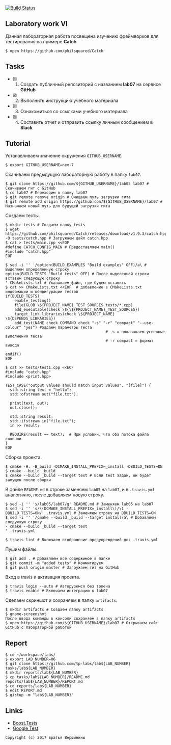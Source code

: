 [![Build Status](https://travis-ci.org/nex-7/lab07.svg?branch=master)](https://travis-ci.org/nex-7/lab07)

## Laboratory work VI

Данная лабораторная работа посвещена изучению фреймворков для тестирования на примере **Catch**

```ShellSession
$ open https://github.com/philsquared/Catch
```

## Tasks

- [X] 1. Создать публичный репозиторий с названием **lab07** на сервисе **GitHub**
- [X] 2. Выполнить инструкцию учебного материала
- [X] 3. Ознакомиться со ссылками учебного материала
- [X] 4. Составить отчет и отправить ссылку личным сообщением в **Slack**

## Tutorial

Устанавливаем значение окружения `GITHUB_USERNAME`.
```ShellSession
$ export GITHUB_USERNAME=nex-7
```

Скачиваем предыдущую лабораторную работу в папку `lab07`.
```ShellSession
$ git clone https://github.com/${GITHUB_USERNAME}/lab05 lab07 # Скачиваем гит с GitHub
$ cd lab07 # Переходим в папку lab07
$ git remote remove origin # Очищаем путь загрузки гита
$ git remote add origin https://github.com/${GITHUB_USERNAME}/lab07 # Назначаем новый путь для будущей загрузки гита
```

Создаем тесты.
```ShellSession
$ mkdir tests # Создаем папку tests
$ wget https://github.com/philsquared/Catch/releases/download/v1.9.3/catch.hpp -O tests/catch.hpp # Загружаем файл catch.hpp
$ cat > tests/main.cpp <<EOF
#define CATCH_CONFIG_MAIN # Предоставляем main()
#include "catch.hpp"
EOF
```

```ShellSession
$ sed -i '' '/option(BUILD_EXAMPLES "Build examples" OFF)/a\ # Выделяем определенную строку
option(BUILD_TESTS "Build tests" OFF) # После выделенной строки вставим следующую строку
' CMakeLists.txt # Указываем файл, где будем вставить
$ cat >> CMakeLists.txt <<EOF  # добавление в CMakeLists.txt информации и конфигурации тестов
if(BUILD_TESTS)
	enable_testing()
	file(GLOB \${PROJECT_NAME}_TEST_SOURCES tests/*.cpp)
	add_executable(check \${\${PROJECT_NAME}_TEST_SOURCES})
	target_link_libraries(check \${PROJECT_NAME} \${DEPENDS_LIBRARIES})
	add_test(NAME check COMMAND check "-s" "-r" "compact" "--use-colour" "yes")	#задаем параметры теста 
											# -s = показываем успешные выполнения теста
											# -r compact = формат вывода
											
endif()
EOF
```

```ShellSession
$ cat >> tests/test1.cpp <<EOF
#include "catch.hpp"
#include <print.hpp>

TEST_CASE("output values should match input values", "[file]") {
  std::string text = "hello";
  std::ofstream out("file.txt");
  
  print(text, out);
  out.close();
  
  std::string result;
  std::ifstream in("file.txt");
  in >> result;
  
  REQUIRE(result == text);  # При условии, что оба потока файла совпали
}
EOF
```

Сборка проекта.
```ShellSession
$ cmake -H. -B_build -DCMAKE_INSTALL_PREFIX=_install -DBUILD_TESTS=ON
$ cmake --build _build
$ cmake --build _build --target test # Если test задан, он будет запущен после сборки
```

В файле `README.md` в строке заменяем `lab05` на `lab07`, и в `.travis.yml` аналогично, после добавляем новую строку.
```ShellSession
$ sed -i '' 's/lab05/lab07/g' README.md # Заменяем lab05 на lab07
$ sed -i '' 's/\(DCMAKE_INSTALL_PREFIX=_install\)/\1 -DBUILD_TESTS=ON/' .travis.yml # Заменяем строку на DBUILD_TESTS=ON
$ sed -i '' '/cmake --build _build --target install/a\ # Добавляем следующую строку
- cmake --build _build --target test
' .travis.yml
```

```ShellSession
$ travis lint # Включаем отображение предупреждений для .travis.yml
```

Пушим файлы.
```ShellSession
$ git add . # Добавляем все содержимое в папке
$ git commit -m "added tests" # Коммитируем
$ git push origin master # Загружаем гит на GitHub
```

Вход в travis и активация проекта.
```ShellSession
$ travis login --auto # Авторуземся без токена
$ travis enable # Включаем интеграцию к lab07
```

Сделаем скриншот и сохраняем в папку `artifacts`.
```ShellSession
$ mkdir artifacts # Создаем папку artifacts
$ gnome-screenshot
После ввода команды в консоли сохраняем в папку artifacts
$ open https://github.com/${GITHUB_USERNAME}/lab07 # Открываем сайт GitHub с лабораторной работой
```

## Report

```ShellSession
$ cd ~/workspace/labs/
$ export LAB_NUMBER=06
$ git clone https://github.com/tp-labs/lab${LAB_NUMBER} tasks/lab${LAB_NUMBER}
$ mkdir reports/lab${LAB_NUMBER}
$ cp tasks/lab${LAB_NUMBER}/README.md reports/lab${LAB_NUMBER}/REPORT.md
$ cd reports/lab${LAB_NUMBER}
$ edit REPORT.md
$ gistup -m "lab${LAB_NUMBER}"
```

## Links

- [Boost.Tests](http://www.boost.org/doc/libs/1_63_0/libs/test/doc/html/)
- [Google Test](https://github.com/google/googletest)

```
Copyright (c) 2017 Братья Вершинины
```

